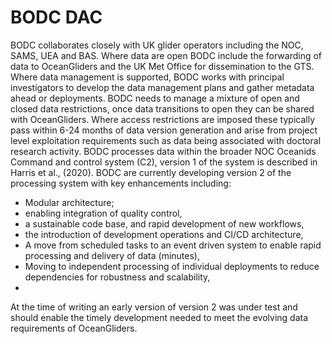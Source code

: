 # BODC DAC

BODC collaborates closely with UK glider operators including the NOC, SAMS, UEA and BAS. Where data are open BODC include the forwarding of data to OceanGliders and the UK Met Office for dissemination to the GTS. 
Where data management is supported, BODC works with principal investigators to develop the data management plans and gather metadata ahead or deployments. BODC needs to manage a mixture of open and closed data restrictions, once data transitions to open they can be shared with OceanGliders. 
Where access restrictions are imposed these typically pass within 6-24 months of data version generation and arise from project level exploitation requirements such as data being associated with doctoral research activity. 
BODC processes data within the broader NOC Oceanids Command and control system (C2), version 1 of the system is described in Harris et al., (2020). 
BODC are currently developing version 2 of the processing system with key enhancements including:
- Modular architecture; 
- enabling integration of quality control, 
- a sustainable code base, and rapid development of new workflows,
- the introduction of development operations and CI/CD architecture,
- A move from scheduled tasks to an event driven system to enable rapid processing and delivery of data (minutes),
- Moving to independent processing of individual deployments to reduce dependencies for robustness and scalability,
-
At the time of writing an early version of version 2 was under test and should enable the timely development needed to meet the evolving data requirements of OceanGliders.
